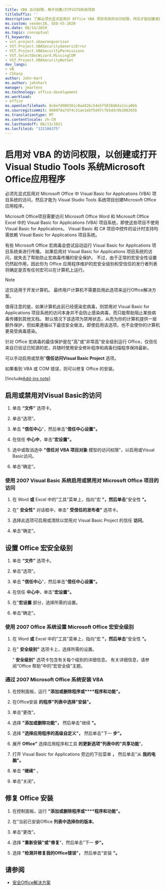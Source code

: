 ```yaml
---
title: VBA 访问权限，用于创建/打开VSTO系统项目
titleSuffix: ''
description: 了解必须先显式启用对 Office VBA 项目系统的访问权限，然后才能创建或打开 Visual Studio Tools for Office 系统项目。
ms.custom: seodec18, SEO-VS-2020
ms.date: 08/14/2019
ms.topic: conceptual
f1_keywords:
- vst.project.vbawrongversion
- VST.Project.VBASecurityGenericError
- VST.Project.VBASecurityPermissions
- VST.SelectDocWizard.MissingCOM
- VST.Project.VBASecurityNotSet
dev_langs:
- VB
- CSharp
author: John-Hart
ms.author: johnhart
manager: jmartens
ms.technology: office-development
ms.workload:
- office
ms.openlocfilehash: 8c6e7d980301c0ad426c54e5f5838d64a11ca0bb
ms.sourcegitcommit: 68897da7d74c31ae1ebf5d47c7b5ddc9b108265b
ms.translationtype: MT
ms.contentlocale: zh-CN
ms.lasthandoff: 08/13/2021
ms.locfileid: "122106375"
---
```

# <a name="enable-access-to-vba-to-create-or-open-a-visual-studio-tools-for-the-microsoft-office-system-project"></a>启用对 VBA 的访问权限，以创建或打开 Visual Studio Tools 系统Microsoft Office应用程序

必须先显式启用对 Microsoft Office 中 Visual Basic for Applications (VBA) 项目系统的访问，然后才能为 Visual Studio Tools 系统项目创建Microsoft Office应用程序。

 Microsoft Office项目需要访问 Microsoft Office Word 和 Microsoft Office Excel 中的 Visual Basic for Applications (VBA) 项目系统，即使这些项目不使用 Visual Basic for Applications。 Visual Basic 和 C# 项目中控件的设计时支持均需依赖 Visual Basic for Applications 项目系统。

 有些 Microsoft Office 宏病毒会尝试自动运行 Visual Basic for Applications 项目系统来进行传播。 如果启用对 Visual Basic for Applications 项目系统的访问，就失去了帮助防止宏病毒传播的安全保护。 不过，由于正常的宏安全性设置仍然起作用，因此你为 Office 应用程序维护的宏安全级别和受信任的发行者列表将确定是否有任何宏可以在计算机上运行。

> [!NOTE]
> 这仅适用于开发计算机。 最终用户计算机不需要启用此选项来运行Office解决方案。

 值得注意的是，如果计算机此前已经感染宏病毒，则禁用对 Visual Basic for Applications 项目系统的访问本身并不会防止感染病毒，而只能帮助阻止某些病毒传播到其他文档。 默认情况下该选项为禁用状态，从而为你的计算机提供一层额外保护，但如果遵循以下最佳安全做法，即使启用该选项，也不会使你的计算机更易受病毒感染。

 针对 Office 宏病毒的最佳保护是在"高"或"非常高"安全级别运行 Office，仅信任来自已验证已知源的宏，并随时使用安全修补程序和病毒扫描程序保持最新。

 可以手动启用或禁用"**信任访问Visual Basic Project** 选项。

 如果看到 VBA 或 COM 错误，则可以修复 Office 的安装。

[!include[Add-ins note](includes/addinsnote.md)]

## <a name="to-enable-or-disable-access-to-visual-basic-projects"></a>启用或禁用对Visual Basic的访问

1. 单击 **“文件”** 选项卡。

2. 单击“选项”。

3. 单击 **"信任中心**"，然后单击"**信任中心设置"。**

4. 在信任 **中心中**，单击"**宏设置"。**

5. 选中或取消选中 **"信任对 VBA 项目对象** 模型的访问权限"，以启用或Visual Basic访问。

6. 单击“确定”。

### <a name="to-enable-or-disable-access-to-visual-basic-projects-with-the-2007-microsoft-office-system"></a>使用 2007 Visual Basic 系统启用或禁用对 Microsoft Office 项目的访问

1. 在 Word **或** Excel 中的"工具"菜单上，指向"宏 **"，然后单击**"安全性 **"。**

2. 在" **安全性"** 对话框中，单击" **受信任的发布者"** 选项卡。

3. 选择此选项可启用或清除以禁用对 Visual Basic Project 的信任 **访问**。

4. 单击“确定”。

## <a name="to-set-your-office-macro-security-level"></a>设置 Office 宏安全级别

1. 单击 **“文件”** 选项卡。

2. 单击“选项”。

3. 单击 **"信任中心**"，然后单击"**信任中心设置"。**

4. 在信任 **中心中**，单击"**宏设置"。**

5. 在"**宏设置** 部分，选择所需的设置。

6. 单击“确定”。

### <a name="to-set-your-office-macro-security-level-with-the-2007-microsoft-office-system"></a>使用 2007 Office 系统设置 Microsoft Office 宏安全级别

1. 在 Word **或** Excel 中的"工具"菜单上，指向"宏 **"，然后单击**"安全性 **"。**

2. 在" **安全级别"** 选项卡上，选择所需的设置。

    " **安全级别"** 选项卡包含有关每个级别的详细信息。 有关详细信息，请参阅“Office 帮助”中的“宏安全级”主题。

### <a name="to-install-vba-with-the-2007-microsoft-office-system"></a>通过 2007 Microsoft Office 系统安装 VBA

1. 在控制面板，运行 **"添加或删除程序或****程序和功能"。**

2. 在Office安装 **的程序"列表中选择"安装"。**

3. 单击“更改”。

4. 选择 **"添加或删除功能"，** 然后单击"继续 **"。**

5. 选择 **"选择应用程序的高级自定义"，** 然后单击"下一 **步"。**

6. 展开 **Office"** 选择应用程序和工具 **的更新选项"列表中的"共享功能**"。

7. 打开 Visual Basic for Applications 旁边的下拉菜单 **，** 然后单击"从 **我的电脑"。**

8. 单击 **“继续”** 。

9. 单击“关闭”。

## <a name="to-repair-your-installation-of-office"></a>修复 Office 安装

1. 在控制面板，运行 **"添加或删除程序或****程序和功能"。**

2. 在"当前已安装Office **列表中选择你的版本**。

3. 单击“更改”。

4. 选择 **"重新安装"或"修复**"，然后单击"下一 **步"。**

5. 选择 **"检测并修复我的Office错误"，** 然后单击"安装 **"。**

## <a name="see-also"></a>请参阅
- [安全Office解决方案](../vsto/securing-office-solutions.md)
